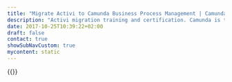```yaml
---
title: "Migrate Activi to Camunda Business Process Management | Camunda BPM"
description: "Activi migration training and certification. Camunda is the leader for workflow automation & business process management. Get your 30 day trial today. "
date: 2017-10-25T10:39:22+02:00
draft: false
contact: true
showSubNavCustom: true
mycontent: static
---
```

{{<training-single
name="Activiti Migration"
namede="Activiti Migration"
category="developer"
targetgroup="Activiti users"
courseoverview="<p>This 1-day inhouse workshop is aimed specifically at Activiti users considering a migration to Camunda BPM. Together with a project-experienced Activiti consultant you will discuss the similarities and differences between Aciviti and Camunda BPM and decide whether a migration would be beneficial to you.</p><p>You will also have the opportunity, if necessary, to examine your own BPM architecture or individual applications and look at their potential flaws. The specific steps of a migration will be described in detail so that you can estimate how much work the actual migration will be and what needs to be considered in your case.</p><p>At the end of the seminar, you can make a profound decision on the use of the two open source projects.</p>"
agenda="<h3>Camunda BPM</h3><ul><li>Why did you fork?</li><li>The open source project 'Camunda BPM'</li><li>Components</li><li>Activiti vs. Camunda BPM</li><li>Roadmap</li><li>How to contribute?</li></ul><h3>Technical Details</h3><ul><li>Differences between Activiti and Camunda BPM</li><li>New possibilities for your architecture (embedded vs. shared Process Engine)</li><li>Migration step by step (best using your application)</li><li>Review of your current application</li></ul>"
coursegoals=""
prerequisites="None "
duration="1 day "
certificate="Certificate of completion "
pricing="">}}
